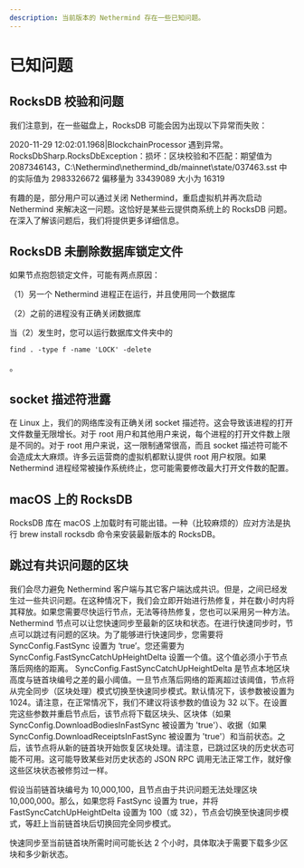 ```yaml
---
description: 当前版本的 Nethermind 存在一些已知问题。
---
```


# 已知问题

## RocksDB 校验和问题

我们注意到，在一些磁盘上，RocksDB 可能会因为出现以下异常而失败：

2020-11-29 12:02:01.1968\|BlockchainProcessor 遇到异常。 RocksDbSharp.RocksDbException：损坏：区块校验和不匹配：期望值为 2087346143，C:\Nethermind\nethermind\_db/mainnet\state/037463.sst 中的实际值为 2983326672 偏移量为 33439089 大小为 16319

有趣的是，部分用户可以通过关闭 Nethermind，重启虚拟机并再次启动 Nethermind 来解决这一问题。这恰好是某些云提供商系统上的 RocksDB 问题。在深入了解该问题后，我们将提供更多详细信息。

## RocksDB 未删除数据库锁定文件

如果节点抱怨锁定文件，可能有两点原因：

（1）另一个 Nethermind 进程正在运行，并且使用同一个数据库

（2）之前的进程没有正确关闭数据库

当（2）发生时，您可以运行数据库文件夹中的

`find . -type f -name 'LOCK' -delete`

。

## socket 描述符泄露

在 Linux 上，我们的网络库没有正确关闭 socket 描述符。这会导致该进程的打开文件数量无限增长。对于 root 用户和其他用户来说，每个进程的打开文件数上限是不同的。对于 root 用户来说，这一限制通常很高，而且 socket 描述符可能不会造成太大麻烦。许多云运营商的虚拟机都默认提供 root 用户权限。如果 Nethermind 进程经常被操作系统终止，您可能需要修改最大打开文件数的配置。

## macOS 上的 RocksDB

RocksDB 库在 macOS 上加载时有可能出错。一种（比较麻烦的）应对方法是执行 brew install rocksdb 命令来安装最新版本的 RocksDB。

## 跳过有共识问题的区块

我们会尽力避免 Nethermind 客户端与其它客户端达成共识。但是，之间已经发生过一些共识问题。在这种情况下，我们会立即开始进行热修复，并在数小时内将其释放。如果您需要尽快运行节点，无法等待热修复，您也可以采用另一种方法。Nethermind 节点可以让您快速同步至最新的区块和状态。在进行快速同步时，节点可以跳过有问题的区块。为了能够进行快速同步，您需要将 SyncConfig.FastSync 设置为 ‘true’。您还需要为 SyncConfig.FastSyncCatchUpHeightDelta 设置一个值。这个值必须小于节点落后网络的距离。 SyncConfig.FastSyncCatchUpHeightDelta 是节点本地区块高度与链首块编号之差的最小阈值。一旦节点落后网络的距离超过该阈值，节点将从完全同步（区块处理）模式切换至快速同步模式。默认情况下，该参数被设置为 1024。请注意，在正常情况下，我们不建议将该参数的值设为 32 以下。在设置完这些参数并重启节点后，该节点将下载区块头、区块体（如果 SyncConfig.DownloadBodiesInFastSync 被设置为 'true'）、收据（如果 SyncConfig.DownloadReceiptsInFastSync 被设置为 'true'）和当前状态。之后，该节点将从新的链首块开始恢复区块处理。请注意，已跳过区块的历史状态可能不可用。这可能导致某些对历史状态的 JSON RPC 调用无法正常工作，就好像这些区块状态被修剪过一样。

假设当前链首块编号为 10,000,100，且节点由于共识问题无法处理区块 10,000,000。那么，如果您将 FastSync 设置为 true，并将 FastSyncCatchUpHeightDelta 设置为 100（或 32），节点会切换至快速同步模式，等赶上当前链首块后切换回完全同步模式。

快速同步至当前链首块所需时间可能长达 2 个小时，具体取决于需要下载多少区块和多少新状态。

